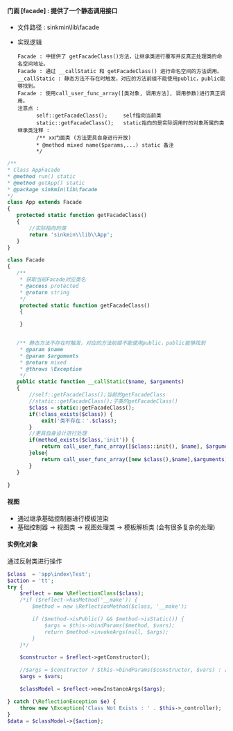 #### 门面 [facade] : 提供了一个静态调用接口
* 文件路径 : sinkmin\lib\facade

* 实现逻辑

      Facade : 中提供了 getFacadeClass()方法，让继承类进行覆写并反真正处理类的命名空间地址。
      Facade : 通过 __callStatic 和 getFacadeClass() 进行命名空间的方法调用。
      __callStatic : 静态方法不存在时触发，对应的方法前缀不能使用public，public能够找到。
      Facade : 使用call_user_func_array([类对象, 调用方法], 调用参数)进行真正调用。
      注意点 : 
            self::getFacadeClass();     self指向当前类
            static::getFacadeClass();   static指向的是实际调用时的对象所属的类
      继承类注释 : 
            /** xx门面类 (方法更具自身进行开放)
            * @method mixed name($params,...) static 备注
            */           
 ```php
/**
 * Class AppFacade
 * @method run() static
 * @method getApp() static
 * @package sinkmin\lib\facade
 */
class App extends Facade
{
    protected static function getFacadeClass()
    {
        //实际指向的类
        return 'sinkmin\\lib\\App';
    }
}

class Facade
{
    /**
     * 获取当前Facade对应类名
     * @access protected
     * @return string
     */
     protected static function getFacadeClass()
     {

     }


    /** 静态方法不存在时触发，对应的方法前缀不能使用public，public能够找到
     * @param $name
     * @param $arguments
     * @return mixed
     * @throws \Exception
     */
    public static function __callStatic($name, $arguments)
    {
        //self::getFacadeClass();当前的getFacadeClass
        //static::getFacadeClass();子类的getFacadeClass()
        $class = static::getFacadeClass();
        if(!class_exists($class)) {
            exit('类不存在：'.$class);
        }
        //更具自身设计进行处理
        if(method_exists($class,'init')) {
            return call_user_func_array([$class::init(), $name], $arguments);
        }else{
            return call_user_func_array([new $class(),$name],$arguments);
        }
    }

}
```
 
 
            
#### 视图
* 通过继承基础控制器进行模板渲染
* 基础控制器 -> 视图类 -> 视图处理类 -> 模板解析类 (会有很多复杂的处理)      

#### 实例化对象
通过反射类进行操作
```php
$class  = 'app\index\Test';
$action = 'tt';
try {
    $reflect = new \ReflectionClass($class);
    /*if ($reflect->hasMethod('__make')) {
        $method = new \ReflectionMethod($class, '__make');

        if ($method->isPublic() && $method->isStatic()) {
            $args = $this->bindParams($method, $vars);
            return $method->invokeArgs(null, $args);
        }
    }*/

    $constructor = $reflect->getConstructor();

    //$args = $constructor ? $this->bindParams($constructor, $vars) : [];
    $args = $vars;

    $classModel = $reflect->newInstanceArgs($args);

} catch (\ReflectionException $e) {
    throw new \Exception('Class Not Exists : ' . $this->_controller);
}
$data = $classModel->{$action};
```      